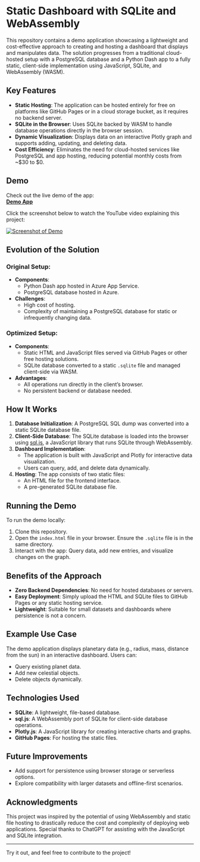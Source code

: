 # Static Dashboard with SQLite and WebAssembly

This repository contains a demo application showcasing a lightweight and cost-effective approach to creating and hosting a dashboard that displays and manipulates data. The solution progresses from a traditional cloud-hosted setup with a PostgreSQL database and a Python Dash app to a fully static, client-side implementation using JavaScript, SQLite, and WebAssembly (WASM). 

## Key Features
- **Static Hosting**: The application can be hosted entirely for free on platforms like GitHub Pages or in a cloud storage bucket, as it requires no backend server.
- **SQLite in the Browser**: Uses SQLite backed by WASM to handle database operations directly in the browser session.
- **Dynamic Visualization**: Displays data on an interactive Plotly graph and supports adding, updating, and deleting data.
- **Cost Efficiency**: Eliminates the need for cloud-hosted services like PostgreSQL and app hosting, reducing potential monthly costs from ~$30 to $0.

## Demo
Check out the live demo of the app:  
[**Demo App**](https://rawcdn.githack.com/KingBain/WASM-Static-Page-Journey/refs/heads/main/demo/index.html)

Click the screenshot below to watch the YouTube video explaining this project:

[![Screenshot of Demo](https://github.com/user-attachments/assets/77211f62-e40b-4a6e-99a8-38f2e82d7134)](https://www.youtube.com/watch?v=e0v8wDdxCNs)

## Evolution of the Solution
### Original Setup:
- **Components**:
  - Python Dash app hosted in Azure App Service.
  - PostgreSQL database hosted in Azure.
- **Challenges**:
  - High cost of hosting.
  - Complexity of maintaining a PostgreSQL database for static or infrequently changing data.

### Optimized Setup:
- **Components**:
  - Static HTML and JavaScript files served via GitHub Pages or other free hosting solutions.
  - SQLite database converted to a static `.sqlite` file and managed client-side via WASM.
- **Advantages**:
  - All operations run directly in the client’s browser.
  - No persistent backend or database needed.

## How It Works
1. **Database Initialization**: A PostgreSQL SQL dump was converted into a static SQLite database file.
2. **Client-Side Database**: The SQLite database is loaded into the browser using [sql.js](https://sql.js.org/), a JavaScript library that runs SQLite through WebAssembly.
3. **Dashboard Implementation**: 
   - The application is built with JavaScript and Plotly for interactive data visualization.
   - Users can query, add, and delete data dynamically.
4. **Hosting**: The app consists of two static files:
   - An HTML file for the frontend interface.
   - A pre-generated SQLite database file.

## Running the Demo
To run the demo locally:
1. Clone this repository.
2. Open the `index.html` file in your browser. Ensure the `.sqlite` file is in the same directory.
3. Interact with the app: Query data, add new entries, and visualize changes on the graph.

## Benefits of the Approach
- **Zero Backend Dependencies**: No need for hosted databases or servers.
- **Easy Deployment**: Simply upload the HTML and SQLite files to GitHub Pages or any static hosting service.
- **Lightweight**: Suitable for small datasets and dashboards where persistence is not a concern.

## Example Use Case
The demo application displays planetary data (e.g., radius, mass, distance from the sun) in an interactive dashboard. Users can:
- Query existing planet data.
- Add new celestial objects.
- Delete objects dynamically.

## Technologies Used
- **SQLite**: A lightweight, file-based database.
- **sql.js**: A WebAssembly port of SQLite for client-side database operations.
- **Plotly.js**: A JavaScript library for creating interactive charts and graphs.
- **GitHub Pages**: For hosting the static files.

## Future Improvements
- Add support for persistence using browser storage or serverless options.
- Explore compatibility with larger datasets and offline-first scenarios.

## Acknowledgments
This project was inspired by the potential of using WebAssembly and static file hosting to drastically reduce the cost and complexity of deploying web applications. Special thanks to ChatGPT for assisting with the JavaScript and SQLite integration.

---

Try it out, and feel free to contribute to the project!
